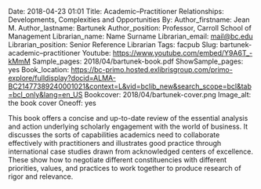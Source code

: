 Date: 2018-04-23 01:01
Title: Academic–Practitioner Relationships: Developments, Complexities and Opportunities
By:
Author_firstname: Jean M.
Author_lastname: Bartunek 
Author_position: Professor, Carroll School of Management
Librarian_name: Name Surname
Librarian_email: mail@bc.edu
Librarian_position: Senior Reference Librarian
Tags: facpub
Slug: bartunek-academic–practitioner
Youtube: https://www.youtube.com/embed/Y9A6T_-kMmM
Sample_pages: 2018/04/bartunek-book.pdf
ShowSample_pages: yes
Book_location: https://bc-primo.hosted.exlibrisgroup.com/primo-explore/fulldisplay?docid=ALMA-BC21477389240001021&context=L&vid=bclib_new&search_scope=bcl&tab=bcl_only&lang=en_US
Bookcover: 2018/04/bartunek-cover.png
Image_alt: the book cover
Oneoff: yes

This book offers a concise and up-to-date review of the essential analysis and action underlying scholarly engagement with the world of business. It discusses the sorts of capabilities academics need to collaborate effectively with practitioners and illustrates good practice through international case studies drawn from acknowledged centers of excellence. These show how to negotiate different constituencies with different priorities, values, and practices to work together to produce research of rigor and relevance.
